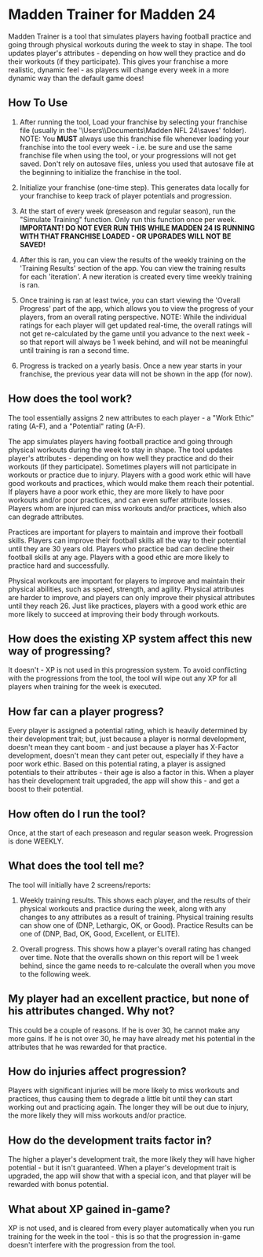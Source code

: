 # Madden Trainer for Madden 24

Madden Trainer is a tool that simulates players having football practice and going through physical workouts during the week to stay in shape.  The tool updates player's attributes - depending on how well they practice and do their workouts (if they participate). This gives your franchise a more realistic, dynamic feel - as players will change every week in a more dynamic way than the default game does!

## How To Use

1. After running the tool, Load your franchise by selecting your franchise file (usually in the '\Users\\<username>\Documents\Madden NFL 24\saves' folder). NOTE: You **MUST** always use this franchise file whenever loading your franchise into the tool every week - i.e. be sure and use the same franchise file when using the tool, or your progressions will not get saved.  Don't rely on autosave files, unless you used that autosave file at the beginning to initialize the franchise in the tool.
   
2. Initialize your franchise (one-time step).  This generates data locally for your franchise to keep track of player potentials and progression.
   
3. At the start of every week (preseason and regular season), run the "Simulate Training" function. Only run this function once per week. **IMPORTANT! DO NOT EVER RUN THIS WHILE MADDEN 24 IS RUNNING WITH THAT FRANCHISE LOADED - OR UPGRADES WILL NOT BE SAVED!**
   
4. After this is ran, you can view the results of the weekly training on the 'Training Results' section of the app.  You can view the training results for each 'iteration'.  A new iteration is created every time weekly training is ran.
   
5. Once training is ran at least twice, you can start viewing the 'Overall Progress' part of the app, which allows you to view the progress of your players, from an overall rating perspective.  NOTE: While the individual ratings for each player will get updated real-time, the overall ratings will not get re-calculated by the game until you advance to the next week - so that report will always be 1 week behind, and will not be meaningful until training is ran a second time.
   
6. Progress is tracked on a yearly basis.  Once a new year starts in your franchise, the previous year data will not be shown in the app (for now).

## How does the tool work?

The tool essentially assigns 2 new attributes to each player - a "Work Ethic" rating (A-F), and a "Potential" rating (A-F).

The app simulates players having football practice and going through physical workouts during the week to stay in shape.  The tool updates player's attributes - depending on how well they practice and do their workouts (if they participate). Sometimes players will not participate in workouts or practice due to injury.  Players with a good work ethic will have good workouts and practices, which would make them reach their potential.  If players have a poor work ethic, they are more likely to have poor workouts and/or poor practices, and can even suffer attribute losses.  Players whom are injured can miss workouts and/or practices, which also can degrade attributes. 

Practices are important for players to maintain and improve their football skills.  Players can improve their football skills all the way to their potential until they are 30 years old.  Players who practice bad can decline their football skills at any age.  Players with a good ethic are more likely to practice hard and successfully.

Physical workouts are important for players to improve and maintain their physical abilities, such as speed, strength, and agility.  Physical attributes are harder to improve, and players can only improve their physical attributes until they reach 26.  Just like practices, players with a good work ethic are more likely to succeed at improving their body through workouts.

## How does the existing XP system affect this new way of progressing?

It doesn't - XP is not used in this progression system. To avoid conflicting with the progressions from the tool, the tool will wipe out any XP for all players when training for the week is executed.

## How far can a player progress?

Every player is assigned a potential rating, which is heavily determined by their development trait; but, just because a player is normal development, doesn't mean they cant boom - and just because a player has X-Factor development, doesn't mean they cant peter out, especially if they have a poor work ethic.  Based on this potential rating, a player is assigned potentials to their attributes - their age is also a factor in this.  When a player has their development trait upgraded, the app will show this - and get a boost to their potential.

## How often do I run the tool?

Once, at the start of each preseason and regular season week. Progression is done WEEKLY.

## What does the tool tell me?

The tool will initially have 2 screens/reports:

1. Weekly training results.  This shows each player, and the results of their physical workouts and practice during the week, along with any changes to any attributes as a result of training.  Physical training results can show one of (DNP, Lethargic, OK, or Good).  Practice Results can be one of (DNP, Bad, OK, Good, Excellent, or ELITE).  

2. Overall progress.  This shows how a player's overall rating has changed over time.  Note that the overalls shown on this report will be 1 week behind, since the game needs to re-calculate the overall when you move to the following week.

## My player had an excellent practice, but none of his attributes changed. Why not?

This could be a couple of reasons. If he is over 30, he cannot make any more gains. If he is not over 30, he may have already met his potential in the attributes that he was rewarded for that practice.

## How do injuries affect progression?

Players with significant injuries will be more likely to miss workouts and practices, thus causing them to degrade a little bit until they can start working out and practicing again.  The longer they will be out due to injury, the more likely they will miss workouts and/or practice.

## How do the development traits factor in?

The higher a player's development trait, the more likely they will have higher potential - but it isn't guaranteed.  When a player's development trait is upgraded, the app will show that with a special icon, and that player will be rewarded with bonus potential.

## What about XP gained in-game?

XP is not used, and is cleared from every player automatically when you run training for the week in the tool - this is so that the progression in-game doesn't interfere with the progression from the tool.

